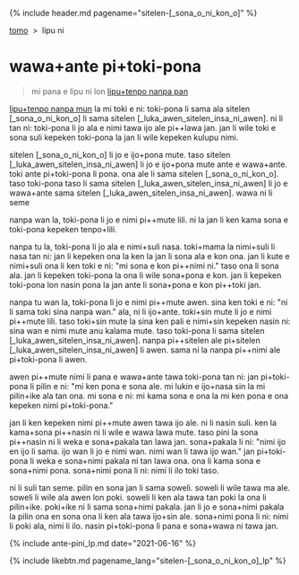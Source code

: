 {% include header.md pagename="sitelen-[_sona_o_ni_kon_o]" %}



<span class="lp">[tomo](https://joelthomastr.github.io/tokipona/README_lp)&nbsp;&nbsp;>&nbsp;&nbsp;lipu ni</span>

# <span class="lp">wawa+ante pi+toki-pona</span>

> <span class="lp">mi pana e lipu ni lon [lipu+tenpo nanpa pan](https://liputenpo.org/lipu-tenpo-nanpa-pan/)</span>

<span class="lp">[lipu+tenpo nanpa mun](https://liputenpo.org/lipu-tenpo-nanpa-mun/) la mi toki e ni: toki-pona li sama ala sitelen [_sona_o_ni_kon_o] li sama sitelen [_luka_awen_sitelen_insa_ni_awen]. ni li tan ni: toki-pona li jo ala e nimi tawa ijo ale pi++lawa jan. jan li wile toki e sona suli kepeken toki-pona la jan li wile kepeken kulupu nimi.</span>

<span class="lp">sitelen [_sona_o_ni_kon_o] li jo e ijo+pona mute. taso sitelen [_luka_awen_sitelen_insa_ni_awen] li jo e ijo+pona mute ante e wawa+ante. toki ante pi+toki-pona li pona. ona ale li sama sitelen [_sona_o_ni_kon_o]. taso toki-pona taso li sama sitelen [_luka_awen_sitelen_insa_ni_awen] li jo e wawa+ante sama sitelen [_luka_awen_sitelen_insa_ni_awen]. wawa ni li seme</span>

<span class="lp">nanpa wan la, toki-pona li jo e nimi pi++mute lili. ni la jan li ken kama sona e toki-pona kepeken tenpo+lili.</span>

<span class="lp">nanpa tu la, toki-pona li jo ala e nimi+suli nasa. toki+mama la nimi+suli li nasa tan ni: jan li kepeken ona la ken la jan li sona ala e kon ona. jan li kute e nimi+suli ona li ken toki e ni: "mi sona e kon pi++nimi ni." taso ona li sona ala. jan li kepeken toki-pona la ona li wile sona+pona e kon. jan li kepeken toki-pona lon nasin pona la jan ante li sona+pona e kon pi++toki jan.</span>

<span class="lp">nanpa tu wan la, toki-pona li jo e nimi pi++mute awen. sina ken toki e ni: "ni li sama toki sina nanpa wan." ala, ni li ijo+ante. toki+sin mute li jo e nimi pi++mute lili. taso toki+sin mute la sina ken pali e nimi+sin kepeken nasin ni: sina wan e nimi mute anu kalama mute. taso toki-pona li sama sitelen [_luka_awen_sitelen_insa_ni_awen]. nanpa pi++sitelen ale pi+sitelen [_luka_awen_sitelen_insa_ni_awen] li awen. sama ni la nanpa pi++nimi ale pi+toki-pona li awen.</span>

<span class="lp">awen pi++mute nimi li pana e wawa+ante tawa toki-pona tan ni: jan pi+toki-pona li pilin e ni: "mi ken pona e sona ale. mi lukin e ijo+nasa sin la mi pilin+ike ala tan ona. mi sona e ni: mi kama sona e ona la mi ken pona e ona kepeken nimi pi+toki-pona."</span>

<span class="lp">jan li ken kepeken nimi pi++mute awen tawa ijo ale. ni li nasin suli. ken la kama+sona pi++nasin ni li wile e wawa lawa mute. taso pini la sona pi++nasin ni li weka e sona+pakala tan lawa jan. sona+pakala li ni: "nimi ijo en ijo li sama. ijo wan li jo e nimi wan. nimi wan li tawa ijo wan." jan pi+toki-pona li weka e sona+nimi pakala ni tan lawa ona. ona li kama sona e sona+nimi pona. sona+nimi pona li ni: nimi li ilo toki taso.</span>

<span class="lp">ni li suli tan seme. pilin en sona jan li sama soweli. soweli li wile tawa ma ale. soweli li wile ala awen lon poki. soweli li ken ala tawa tan poki la ona li pilin+ike. poki+ike ni li sama sona+nimi pakala. jan li jo e sona+nimi pakala la pilin ona en sona ona li ken ala tawa ijo+sin ale. sona+nimi pona li ni: nimi li poki ala, nimi li ilo. nasin pi+toki-pona li pana e sona+wawa ni tawa jan.</span>

{% include ante-pini_lp.md date="2021-06-16" %}

{% include likebtn.md pagename_lang="sitelen-[_sona_o_ni_kon_o]_lp" %}
